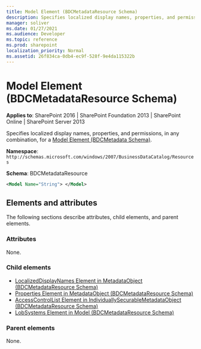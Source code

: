 ```yaml
---
title: Model Element (BDCMetadataResource Schema)
description: Specifies localized display names, properties, and permissions, in any combination, for a Model Element (BDCMetadata Schema).
manager: soliver
ms.date: 01/27/2021
ms.audience: Developer
ms.topic: reference
ms.prod: sharepoint
localization_priority: Normal
ms.assetid: 26f834ca-0db4-ec9f-528f-9e4da115322b
---
```


# Model Element (BDCMetadataResource Schema)

**Applies to**: SharePoint 2016 | SharePoint Foundation 2013 | SharePoint Online | SharePoint Server 2013

Specifies localized display names, properties, and permissions, in any combination, for a [Model Element (BDCMetadata Schema)](model-element-bdcmetadata-schema.md).

**Namespace**: `http://schemas.microsoft.com/windows/2007/BusinessDataCatalog/Resources`

**Schema**: BDCMetadataResource

```xml
<Model Name="String"> </Model>
```

## Elements and attributes

The following sections describe attributes, child elements, and parent elements.

### Attributes

None.

### Child elements

- [LocalizedDisplayNames Element in MetadataObject (BDCMetadataResource Schema)](localizeddisplaynames-element-in-metadataobject-bdcmetadataresource-schema.md)
- [Properties Element in MetadataObject (BDCMetadataResource Schema)](properties-element-in-metadataobject-bdcmetadataresource-schema.md)
- [AccessControlList Element in IndividuallySecurableMetadataObject (BDCMetadataResource Schema)](accesscontrollist-element-in-individuallysecurablemetadataobject-bdcmetadatareso.md)
- [LobSystems Element in Model (BDCMetadataResource Schema)](lobsystems-element-in-model-bdcmetadataresource-schema.md)

### Parent elements

None.
